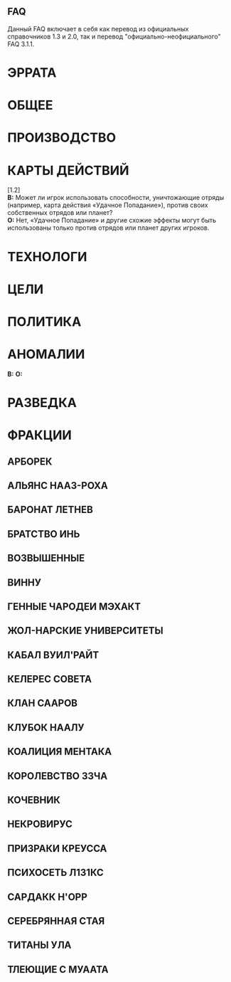 FAQ
---

Данный FAQ включает в себя как перевод из официальных справочников 1.3 и 2.0, так и перевод "официально-неофициальнoго" FAQ 3.1.1.  

# ЭРРАТА

# ОБЩЕЕ

# ПРОИЗВОДСТВО

# КАРТЫ ДЕЙСТВИЙ

[1.2]  
**В:** Может ли игрок использовать способности, уничтожающие отряды (например, карта действия «Удачное Попадание»), против своих собственных отрядов или планет?  
**О:** Нет, «Удачное Попадание» и другие схожие эффекты могут быть использованы только против отрядов или планет других игроков.

# ТЕХНОЛОГИ

# ЦЕЛИ

# ПОЛИТИКА

# АНОМАЛИИ

**В:**
**О:**

# РАЗВЕДКА

# ФРАКЦИИ

## АРБОРЕК

## АЛЬЯНС НААЗ-РОХА

## БАРОНАТ ЛЕТНЕВ

## БРАТСТВО ИНЬ

## ВОЗВЫШЕННЫЕ

## ВИННУ

## ГЕННЫЕ ЧАРОДЕИ МЭХАКТ

## ЖОЛ-НАРСКИЕ УНИВЕРСИТЕТЫ

## КАБАЛ ВУИЛ'РАЙТ

## КЕЛЕРЕС СОВЕТА

## КЛАН СААРОВ

## КЛУБОК НААЛУ

## КОАЛИЦИЯ МЕНТАКА

## КОРОЛЕВСТВО ЗЗЧА

## КОЧЕВНИК

## НЕКРОВИРУС

## ПРИЗРАКИ КРЕУССА

## ПСИХОСЕТЬ Л1З1КС

## САРДАКК Н'ОРР

## СЕРЕБРЯННАЯ СТАЯ

## ТИТАНЫ УЛА

## ТЛЕЮЩИЕ С МУААТА
